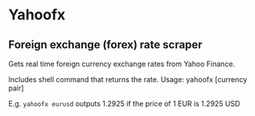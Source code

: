 # Yahoofx

## Foreign exchange (forex) rate scraper

Gets real time foreign currency exchange rates from Yahoo Finance.

Includes shell command that returns the rate. Usage: yahoofx
[currency pair]

E.g. `yahoofx eurusd` outputs 1.2925 if the price of 1 EUR is 1.2925 USD
